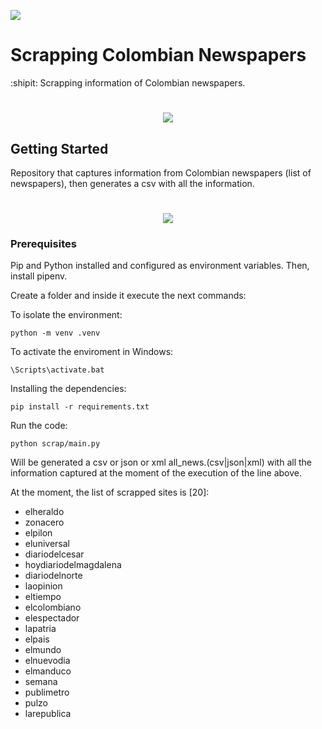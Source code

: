 ![](https://github.com/Alfareiza/ScrappingColombianNewspapers/actions/workflows/main.yml/badge.svg)

# Scrapping Colombian Newspapers

:shipit: Scrapping information of Colombian newspapers.

<h1 align="center" >
    <img src="https://github.com/Alfareiza/scrapping-colombian-newspapers/assets/63620799/fea7d674-f55c-4eda-bd6b-ae169972672a">
</h1>

## Getting Started

Repository that captures information from Colombian newspapers (list of newspapers), then generates a csv with all the
information.
<h1 align="center" >
    <img src="scrap/logs/all_news_csv.gif">
</h1>

### Prerequisites

Pip and Python installed and configured as environment variables. Then, install pipenv.

Create a folder and inside it execute the next commands:

To isolate the environment:

```
python -m venv .venv
```

To activate the enviroment in Windows:

```
\Scripts\activate.bat
```

Installing the dependencies:

```
pip install -r requirements.txt
```

Run the code:

```
python scrap/main.py
```

Will be generated a csv or json or xml all_news.(csv|json|xml) with all the information captured at the moment of the
execution of the line above.

At the moment, the list of scrapped sites is [20]:

- elheraldo
- zonacero
- elpilon
- eluniversal
- diariodelcesar
- hoydiariodelmagdalena
- diariodelnorte
- laopinion
- eltiempo
- elcolombiano
- elespectador
- lapatria
- elpais
- elmundo
- elnuevodia
- elmanduco
- semana
- publimetro
- pulzo
- larepublica



